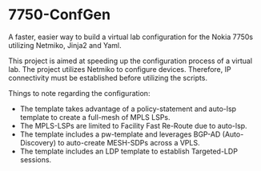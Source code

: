 # 7750-ConfGen
A faster, easier way to build a virtual lab configuration for the Nokia 7750s utilizing Netmiko, Jinja2 and Yaml. 

This project is aimed at speeding up the configuration process of a virtual lab. 
The project utilizes Netmiko to configure devices. Therefore, IP connectivity must be established before utilizing the scripts.

Things to note regarding the configuration:

- The template takes advantage of a policy-statement and auto-lsp template to create a full-mesh of MPLS LSPs.
- The MPLS-LSPs are limited to Facility Fast Re-Route due to auto-lsp.
- The template includes a pw-template and leverages BGP-AD (Auto-Discovery) to auto-create MESH-SDPs across a VPLS.
- The template includes an LDP template to establish Targeted-LDP sessions.


